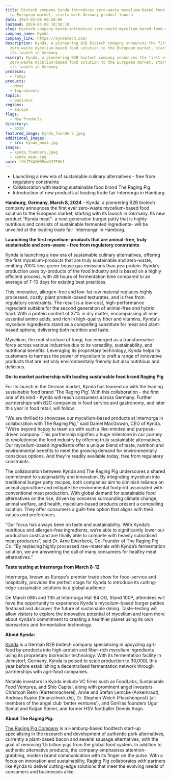 ```yaml
---
title: Biotech company Kynda introduces zero-waste mycelium-based food solutions
  to European market, starts with Germany product launch
date: 2024-03-08 08:50:00
lastmod: 2024-03-08 10:50:18
slug: biotech-company-kynda-introduces-zero-waste-mycelium-based-food-solutions-european-market-starts-germany-product-launch
company_name: Kynda
company_link: https://kyndatech.com/
description: Kynda, a pioneering B2B biotech company announces the first ever
  zero-waste mycelium-based food solution to the European market, starting with
  its launch in Germany
excerpt: Kynda, a pioneering B2B biotech company announces the first ever
  zero-waste mycelium-based food solution to the European market, starting with
  its launch in Germany
proteins:
  - Fungi
products:
  - Meat
  - Ingredients
topics:
  - Business
regions:
  - Europe
flags:
  - New Products
directory:
  - 8229
featured_image: kynda_founders.jpeg
additional_images:
  - src: kynda_meat.jpg
images:
  - kynda_founders.jpeg
  - kynda_meat.jpg
uuid: l9kJTXAVW6PmwG37EHH1
---
```

* Launching a new era of sustainable culinary alternatives - free from regulatory constraints
* Collaboration with leading sustainable food brand The Raging Pig
* Introduction of new products at leading trade fair Internorga in Hamburg

**Hamburg, Germany, March 8, 2024** – Kynda, a pioneering B2B biotech company announces the first ever zero-waste mycelium-based food solution to the European market, starting with its launch in Germany. Its new product “Kynda meat”- a next generation burger patty that is highly nutritious and consists of sustainable fermented ingredients- will be unveiled at the leading trade fair ‘Internorga’ in Hamburg. 

**Launching the first mycelium-products that are animal-free, truly sustainable and zero-waste - free from regulatory constraints**

Kynda is launching a new era of sustainable culinary alternatives, offering the first mycelium-products that are truly sustainable and zero-waste, emitting 700% less green-house gas emissions than pea protein. Kynda’s production uses by-products of the food industry and is based on a highly efficient process, with 48 hours of fermentation time compared to an average of 7-10 days for existing best practices. 

This innovative, allergen-free and low-fat raw material replaces highly processed, costly, plant protein-based texturates, and is free from regulatory constraints. The result is a low-cost, high-performance ingredient suitable for the second generation of animal-free and hybrid food. With a protein content of 37% in dry matter, encompassing all nine essential amino acids, and rich in high-quality fiber and vitamins, Kynda's mycelium ingredients stand as a compelling substitute for meat and plant-based options, delivering both nutrition and taste.

Mycelium, the root structure of fungi, has emerged as a transformative force across various industries due to its versatility, sustainability, and nutritional benefits. Leveraging its proprietary technology, Kynda helps its customers to harness the power of mycelium to craft a range of innovative products that are not only environmentally friendly but also nutritious and delicious.

**Go-to market partnership with leading sustainable food brand Raging Pig**

For its launch in the German market, Kynda has teamed up with the leading sustainable food brand ‘The Raging Pig’. With this collaboration - the first one of its kind - Kynda will reach consumers across Germany. Further partnerships with B2C companies in food service and gastronomy, and later this year in food retail, will follow.

"We are thrilled to showcase our mycelium-based products at Internorga in collaboration with The Raging Pig," said Daniel MacGowan, CEO of Kynda. "We’re beyond happy to team up with such a like-minded and purpose-driven company. This partnership signifies a huge milestone in our journey to revolutionise the food industry by offering truly sustainable alternatives. Our mycelium-based ingredients offer a unique blend of taste, nutrition and environmental benefits to meet the growing demand for environmentally conscious options. And they're readily available today, free from regulatory constraints.

The collaboration between Kynda and The Raging Pig underscores a shared commitment to sustainability and innovation. By integrating mycelium into traditional burger patty recipes, both companies aim to diminish reliance on animal agriculture and mitigate the environmental footprint associated with conventional meat production. With global demand for sustainable food alternatives on the rise, driven by concerns surrounding climate change, animal welfare, and health, mycelium-based products present a compelling solution. They offer consumers a guilt-free option that aligns with their values and preferences.

“Our focus has always been on taste and sustainability. With Kynda’s nutritious and allergen-free ingredients, we’re able to significantly lower our production costs and are finally able to compete with heavily subsidised meat producers”, said Dr. Arne Ewerbeck, Co-Founder of The Raging Pig Co. “By replacing highly processed raw-materials with Kynda’s fermentation solution, we are answering the call of many consumers for healthy meat alternatives.”

**Taste testing at Internorga from March 8-12** 

Internorga, known as Europe's premier trade show for food-service and hospitality, provides the perfect stage for Kynda to introduce its cutting-edge sustainable solutions to a global audience. 

On March 08th and 11th at Internorga Hall B4.OG, Stand 100P, attendees will have the opportunity to experience Kynda's mycelium-based burger patties firsthand and discover the future of sustainable dining. Taste-testing will allow visitors to explore the innovative potential of mycelium and learn more about Kynda's commitment to creating a healthier planet using its own bioreactors and fermentation technology.

**About Kynda:**

[Kynda](https://kyndatech.com/) is a German B2B biotech company specialising in upcycling agri-food by-products into high-protein and fiber-rich mycelium ingredients using its proprietary bioreactor technology. With its fermentation facility in Jelmstorf, Germany, Kynda is poised to scale production to 30,000L this year before establishing a decentralised fermentation network through partnerships with agri-food companies.

Notable investors in Kynda include VC firms such as FoodLabs, Sustainable Food Ventures, and Shio Capital, along with prominent angel investors Christoph Behn (Kartenmacherei), Anne and Stefan Lemcke (Ankerkraut), Andreas Kupke (finanzcheck.de), Dr. Stephen Weich (Flaschenpost) (all members of the angel club ‘better ventures’), and Gorillas founders Ugur Samut and Kağan Sümer, and former HSV footballer Dennis Aogo.

**About The Raging Pig:**

[The Raging Pig Company](https://ragingpig.co/) is a Hamburg-based foodtech start-up specialising in the research and development of authentic pork alternatives, currently a plant-based bacon and several sausage alternatives, with the goal of removing 1.5 billion pigs from the global food system. In addition to authentic alternative products, the company emphasises attention-grabbing, modern brand communication with its finger on the pulse. With a focus on innovation and sustainability, Raging Pig collaborates with partners like Kynda to deliver cutting-edge solutions that meet the evolving needs of consumers and businesses alike.
